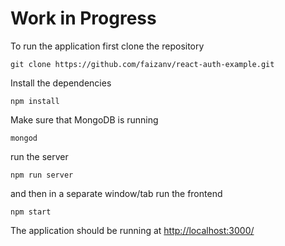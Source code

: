 # Work in Progress


To run the application first clone the repository
```
git clone https://github.com/faizanv/react-auth-example.git
```

Install the dependencies
```
npm install
```
Make sure that MongoDB is running
```
mongod
```
run the server
```
npm run server
```
and then in a separate window/tab run the frontend
```
npm start
```
The application should be running at [http://localhost:3000/](http://localhost:3000/)
